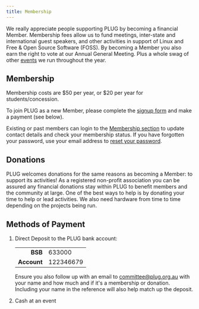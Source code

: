 ```yaml
---
title: Membership
---
```


We really appreciate people supporting PLUG by becoming a financial Member. Membership fees allow us to fund meetings, inter-state and international guest speakers, and other activities in support of Linux and Free & Open Source Software (FOSS). By becoming a Member you also earn the right to vote at our Annual General Meeting. Plus a whole swag of other [events](/events/_index.md) we run throughout the year.

## Membership

Membership costs are $50 per year, or $20 per year for students/concession.

To join PLUG as a new Member, please complete the [signup form](https://ugmm.plug.org.au/signup) and make a payment (see below).

Existing or past members can login to the [Membership section](https://ugmm.plug.org.au/) to update contact details and check your membership status. If you have forgotten your password, use your email address to [reset your password](https://ugmm.plug.org.au/resetpassword).

## Donations

PLUG welcomes donations for the same reasons as becoming a Member: to support its activities! As a registered non-profit association you can be assured any financial donations stay within PLUG to benefit members and the community at large. One of the best ways to help is by donating your time to help or lead activities. We also need hardware from time to time depending on the projects being run.

## Methods of Payment

1.  Direct Deposit to the PLUG bank account:

    |             |           |
    | ----------: | :-------- |
    | **BSB**     | 633000    |
    | **Account** | 122346679 |

    Ensure you also follow up with an email to [committee@plug.org.au](mailto:committee@plug.org.au) with your name and how much and if it's a membership or donation. Including your name in the reference will also help match up the deposit.

2.  Cash at an event
